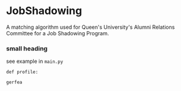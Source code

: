 # JobShadowing
A matching algorithm used for Queen's University's Alumni Relations Committee for a Job Shadowing Program.


### small heading 

see example in `main.py`

```
def profile:

gerfea
```